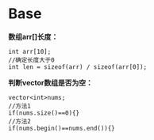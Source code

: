 # Base

**数组arr\[\]长度：**

```text
int arr[10];
//确定长度大于0
int len = sizeof(arr) / sizeof(arr[0]);
```

**判断vector数组是否为空：**

```text
vector<int>nums;
//方法1
if(nums.size()==0){}
//方法2
if(nums.begin()==nums.end()){}
```

